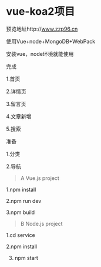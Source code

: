 # vue-koa2项目
预览地址http://www.zzp96.cn

使用Vue+node+MongoDB+WebPack

安装vue，node环境就能使用


完成

1.首页

2.详情页

3.留言页

4.文章新增

5.搜索


准备

1.分类

2.导航


> A Vue.js project

1.npm install

2.npm run dev

3.npm build



> B Node.js project

1.cd service

2.npm install

3. npm start

